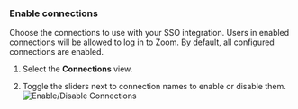 ### Enable connections

Choose the connections to use with your SSO integration. Users in enabled connections will be allowed to log in to Zoom. By default, all configured connections are enabled.

1. Select the **Connections** view.

2. Toggle the sliders next to connection names to enable or disable them.
![Enable/Disable Connections](https://auth0.com/docs/media/articles/dashboard/sso-integrations/settings-connections-zoom.png)